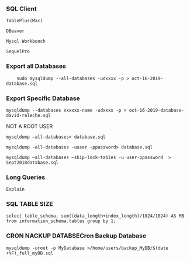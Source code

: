 ### SQL Client

  	TablePlus(Mac)

  	DBeaver

	Mysql Workbench

	SequelPro

	

### Export all Databases

```
    sudo mysqldump --all-databases -udxxxx -p > oct-16-2019-database.sql
```

### Export Specific Database

```
mysqldump --databases xxxxxx-name -udxxxx -p > oct-16-2019-database-david-raleche.sql
```

NOT A ROOT USER


    mysqldump –all-databases> database.sql

    mysqldump -all-databases -uuser -ppassword> database.sql

    mysqldump –all-databases –skip-lock-tables -u user-ppassword  > Sept2018database.sql

### Long Queries
	Explain 

### SQL TABLE SIZE
	select table_schema, sum((data_length+index_length)/1024/1024) AS MB from information_schema.tables group by 1;

### CRON NACKUP DATABSECron Backup Database


	mysqldump -uroot -p MyDatabase >/home/users/backup_MyDB/$(date +%F)_full_myDB.sql
